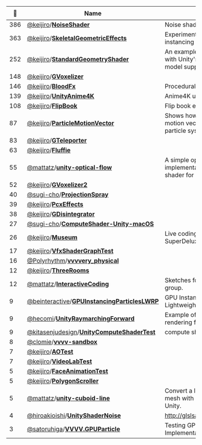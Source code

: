 |:star2: | Name | Description | 🌍|
|---|---|---|---|
|386|[@keijiro](https://github.com/keijiro)/[**NoiseShader**](https://github.com/keijiro/NoiseShader)|Noise shader library for Unity||
|363|[@keijiro](https://github.com/keijiro)/[**SkeletalGeometricEffects**](https://github.com/keijiro/SkeletalGeometricEffects)|Experiments on geometry shader instancing with skeletal animations||
|252|[@keijiro](https://github.com/keijiro)/[**StandardGeometryShader**](https://github.com/keijiro/StandardGeometryShader)|An example of a geometry shader with Unity's standard lighting model support.||
|148|[@keijiro](https://github.com/keijiro)/[**GVoxelizer**](https://github.com/keijiro/GVoxelizer)|||
|146|[@keijiro](https://github.com/keijiro)/[**BloodFx**](https://github.com/keijiro/BloodFx)|Procedural blood stain shader||
|139|[@keijiro](https://github.com/keijiro)/[**UnityAnime4K**](https://github.com/keijiro/UnityAnime4K)|Anime4K upscaler for Unity||
|108|[@keijiro](https://github.com/keijiro)/[**FlipBook**](https://github.com/keijiro/FlipBook)|Flip book effect example for Unity||
|87|[@keijiro](https://github.com/keijiro)/[**ParticleMotionVector**](https://github.com/keijiro/ParticleMotionVector)|Shows how to support rendering motion vectors within the standard particle system of Unity.||
|83|[@keijiro](https://github.com/keijiro)/[**GTeleporter**](https://github.com/keijiro/GTeleporter)|||
|63|[@keijiro](https://github.com/keijiro)/[**Fluffie**](https://github.com/keijiro/Fluffie)|||
|55|[@mattatz](https://github.com/mattatz)/[**unity-optical-flow**](https://github.com/mattatz/unity-optical-flow)|A simple optical flow implementation by fragment shader for Unity.||
|52|[@keijiro](https://github.com/keijiro)/[**GVoxelizer2**](https://github.com/keijiro/GVoxelizer2)|||
|40|[@sugi-cho](https://github.com/sugi-cho)/[**ProjectionSpray**](https://github.com/sugi-cho/ProjectionSpray)|||
|39|[@keijiro](https://github.com/keijiro)/[**PcxEffects**](https://github.com/keijiro/PcxEffects)|||
|38|[@keijiro](https://github.com/keijiro)/[**GDisintegrator**](https://github.com/keijiro/GDisintegrator)|||
|27|[@sugi-cho](https://github.com/sugi-cho)/[**ComputeShader-Unity-macOS**](https://github.com/sugi-cho/ComputeShader-Unity-macOS)|||
|26|[@keijiro](https://github.com/keijiro)/[**Museum**](https://github.com/keijiro/Museum)|Live coding rig for Channel 18 at SuperDeluxe||
|17|[@keijiro](https://github.com/keijiro)/[**VfxShaderGraphTest**](https://github.com/keijiro/VfxShaderGraphTest)|||
|16|[@Polyrhythm](https://github.com/Polyrhythm)/[**vvvvery_physical**](https://github.com/Polyrhythm/vvvvery_physical)|||
|12|[@keijiro](https://github.com/keijiro)/[**ThreeRooms**](https://github.com/keijiro/ThreeRooms)|||
|12|[@mattatz](https://github.com/mattatz)/[**InteractiveCoding**](https://github.com/mattatz/InteractiveCoding)|Sketches for interactive coding group.||
|9|[@beinteractive](https://github.com/beinteractive)/[**GPUInstancingParticlesLWRP**](https://github.com/beinteractive/GPUInstancingParticlesLWRP)|GPU Instancing Particle Shader in Lightweight Render Pipeline||
|9|[@hecomi](https://github.com/hecomi)/[**UnityRaymarchingForward**](https://github.com/hecomi/UnityRaymarchingForward)|Example of raymarching in forward rendering for Unity|[:arrow_upper_right:](http://tips.hecomi.com/entry/2018/12/31/211448)|
|9|[@kitasenjudesign](https://github.com/kitasenjudesign)/[**UnityComputeShaderTest**](https://github.com/kitasenjudesign/UnityComputeShaderTest)|compute shader example||
|8|[@clomie](https://github.com/clomie)/[**vvvv-sandbox**](https://github.com/clomie/vvvv-sandbox)|||
|7|[@keijiro](https://github.com/keijiro)/[**AOTest**](https://github.com/keijiro/AOTest)|||
|7|[@keijiro](https://github.com/keijiro)/[**VideoLabTest**](https://github.com/keijiro/VideoLabTest)|||
|5|[@keijiro](https://github.com/keijiro)/[**FaceAnimationTest**](https://github.com/keijiro/FaceAnimationTest)|||
|5|[@keijiro](https://github.com/keijiro)/[**PolygonScroller**](https://github.com/keijiro/PolygonScroller)|||
|5|[@mattatz](https://github.com/mattatz)/[**unity-cuboid-line**](https://github.com/mattatz/unity-cuboid-line)|Convert a line topology to a cuboid mesh with Geometry shader for Unity.||
|4|[@hiroakioishi](https://github.com/hiroakioishi)/[**UnityShaderNoise**](https://github.com/hiroakioishi/UnityShaderNoise)|http://glslsandbox.com/e#20793.0||
|3|[@satoruhiga](https://github.com/satoruhiga)/[**VVVV.GPUParticle**](https://github.com/satoruhiga/VVVV.GPUParticle)|Testing GPU Particle Implementation||

